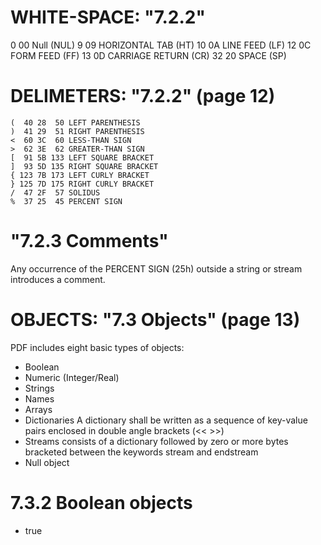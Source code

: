 
# WHITE-SPACE: "7.2.2"

 0 00 Null (NUL)
 9 09 HORIZONTAL TAB (HT)
10 0A LINE FEED (LF)
12 0C FORM FEED (FF)
13 0D CARRIAGE RETURN (CR)
32 20 SPACE (SP)

# DELIMETERS: "7.2.2" (page 12)

```csv
(  40 28  50 LEFT PARENTHESIS
)  41 29  51 RIGHT PARENTHESIS
<  60 3C  60 LESS-THAN SIGN
>  62 3E  62 GREATER-THAN SIGN
[  91 5B 133 LEFT SQUARE BRACKET
]  93 5D 135 RIGHT SQUARE BRACKET
{ 123 7B 173 LEFT CURLY BRACKET
} 125 7D 175 RIGHT CURLY BRACKET
/  47 2F  57 SOLIDUS
%  37 25  45 PERCENT SIGN
```


# "7.2.3 Comments"

Any occurrence of the PERCENT SIGN (25h) outside a string or stream introduces a comment.



# OBJECTS: "7.3 Objects" (page 13)

PDF includes eight basic types of objects: 

 * Boolean
 * Numeric (Integer/Real)
 * Strings
 * Names
 * Arrays
 * Dictionaries
   A dictionary shall be written as a sequence of key-value pairs enclosed in double angle brackets
   (<< >>)
 * Streams
   consists of a dictionary followed by zero or more bytes bracketed between the keywords
   stream and endstream
 * Null object

# 7.3.2 Boolean objects

 * true



